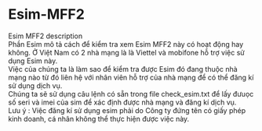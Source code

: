 # Esim-MFF2
Esim MFF2 description  
Phần Esim mô tả cách để kiểm tra xem Esim MFF2 này có hoạt động hay không. Ở Việt Nam có 2 nhà mạng là là Viettel và mobifone hỗ trợ việc sử dụng Esim này.  
Việc của chúng ta là làm sao để kiểm tra được Esim đó đang thuộc nhà mạng nào từ đó liên hệ với nhân viên hỗ trợ của nhà mạng để có thể đăng kí sử dụng dịch vụ.  
Chúng ta sẽ sử dụng câu lệnh có sẵn trong file check_esim.txt để lấy đưuọc số seri và imei của sim để xác định được nhà mạng và đăng kí dịch vụ.  
Lưu ý : Việc đăng kí sử dụng esim phải do Công ty đứng tên có giấy phép kinh doanh, cá nhân không thể thực hiện được việc này.  

